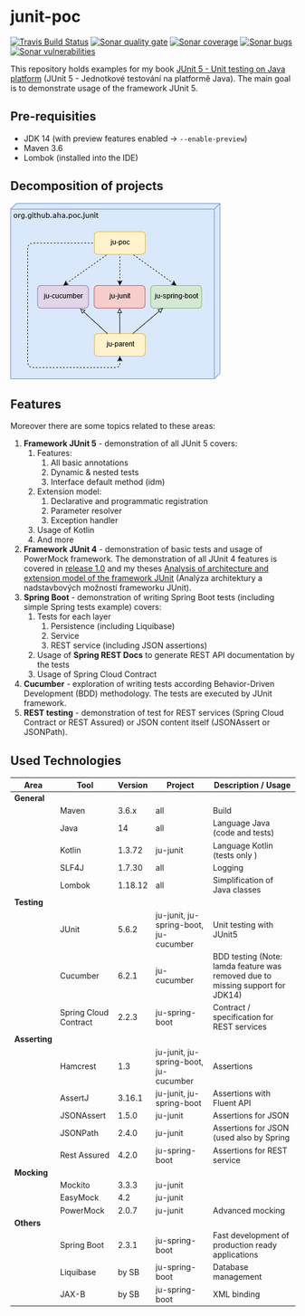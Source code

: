 # junit-poc
[![Travis Build Status][travis-image]][travis-url-main] [![Sonar quality gate][sonar-quality-gate]][sonar-url] [![Sonar coverage][sonar-coverage]][sonar-url] [![Sonar bugs][sonar-bugs]][sonar-url] [![Sonar vulnerabilities][sonar-vulnerabilities]][sonar-url]

This repository holds examples for my book [JUnit 5 - Unit testing on Java platform](http://knihy.pecinovsky.cz/54_junit5) (JUnit 5 - Jednotkové testování na platformě Java).
The main goal is to demonstrate usage of the framework JUnit 5.

## Pre-requisities
* JDK 14 (with preview features enabled -> `--enable-preview`)
* Maven 3.6
* Lombok (installed into the IDE)

## Decomposition of projects
![Build model](build-model.png?raw=true "Build model")

## Features
 Moreover there are some topics related to these areas:
1. **Framework JUnit 5** - demonstration of all JUnit 5 covers:
    1. Features: 
        1. All basic annotations
        1. Dynamic & nested tests
        1. Interface default method (idm)
    1. Extension model:
        1. Declarative and programmatic registration
        1. Parameter resolver
        1. Exception handler
    1. Usage of Kotlin
    1. And more
1. **Framework JUnit 4** - demonstration of basic tests and usage of PowerMock framework. The demonstration of all JUnit 4 features is covered in [release 1.0](https://github.com/arnosthavelka/junit-poc/tree/1.0) and my theses [Analysis of architecture and extension model of the framework JUnit](https://theses.cz/id/p7ghon) (Analýza architektury a nadstavbových možností frameworku JUnit).
1. **Spring Boot** - demonstration of writing Spring Boot tests (including simple Spring tests example) covers:
    1. Tests for each layer
    	1. Persistence (including Liquibase)
    	1. Service
    	1. REST service (including JSON assertions)
    1. Usage of **Spring REST Docs** to generate REST API documentation by the tests
    1. Usage of Spring Cloud Contract 
1. **Cucumber** - exploration of writing tests according Behavior-Driven Development (BDD) methodology. The tests are executed by JUnit framework.
1. **REST testing** - demonstration of test for REST services (Spring Cloud Contract or REST Assured) or JSON content itself (JSONAssert or JSONPath).

## Used Technologies

| Area          | Tool                  | Version      | Project                                | Description / Usage                      |
| ----------    | --------------------- | ------------ | -------------------------------------- | ---------------------------------------- |
| **General**   |                       |              |                                        |                                          |
|               | Maven                 | 3.6.x        | all                                    | Build                                    |
|               | Java                  | 14           | all                                    | Language Java  (code and tests)          |
|               | Kotlin                | 1.3.72       | ju-junit                               | Language Kotlin (tests only   )          |
|               | SLF4J                 | 1.7.30       | all                                    | Logging                                  |
|               | Lombok                | 1.18.12      | all                                    | Simplification of Java classes           |
| **Testing**   |                       |              |                                        |                                          |
|               | JUnit                 | 5.6.2        | ju-junit, ju-spring-boot, ju-cucumber  | Unit testing with JUnit5                 |
|               | Cucumber              | 6.2.1        | ju-cucumber                            | BDD testing (Note: lamda feature was removed due to missing support for JDK14)                             |
|               | Spring Cloud Contract | 2.2.3        | ju-spring-boot                         | Contract / specification for REST services |
| **Asserting** |                       |              |                                        |                                          |
|               | Hamcrest              | 1.3          | ju-junit, ju-spring-boot, ju-cucumber  | Assertions                               |
|               | AssertJ               | 3.16.1       | ju-junit, ju-spring-boot               | Assertions with Fluent API               |
|               | JSONAssert            | 1.5.0        | ju-junit                               | Assertions for JSON                      |
|               | JSONPath              | 2.4.0        | ju-junit                               | Assertions for JSON (used also by Spring |
|               | Rest Assured          | 4.2.0        | ju-spring-boot                         | Assertions for REST service              |
| **Mocking**   |                       |              |                                        |                                          |
|               | Mockito               | 3.3.3        | ju-junit                               |                                          |
|               | EasyMock              | 4.2          | ju-junit                               |                                          |
|               | PowerMock             | 2.0.7        | ju-junit                               | Advanced mocking                         |
| **Others**    |                       |              |                                        |                                          |
|               | Spring Boot           | 2.3.1        | ju-spring-boot                         | Fast development of production ready applications |
|               | Liquibase             | by SB        | ju-spring-boot                         | Database management                      |
|               | JAX-B                 | by SB        | ju-spring-boot                         | XML binding                              |

[travis-url-main]: https://travis-ci.org/arnosthavelka/junit-poc
[travis-image]: https://travis-ci.org/arnosthavelka/junit-poc.svg?branch=develop

[sonar-url]: https://sonarcloud.io/dashboard?id=arnosthavelka_junit-poc
[sonar-quality-gate]: https://sonarcloud.io/api/project_badges/measure?project=arnosthavelka_junit-poc&metric=alert_status
[sonar-coverage]: https://sonarcloud.io/api/project_badges/measure?project=arnosthavelka_junit-poc&metric=coverage
[sonar-bugs]: https://sonarcloud.io/api/project_badges/measure?project=arnosthavelka_junit-poc&metric=bugs
[sonar-vulnerabilities]: https://sonarcloud.io/api/project_badges/measure?project=arnosthavelka_junit-poc&metric=vulnerabilities
